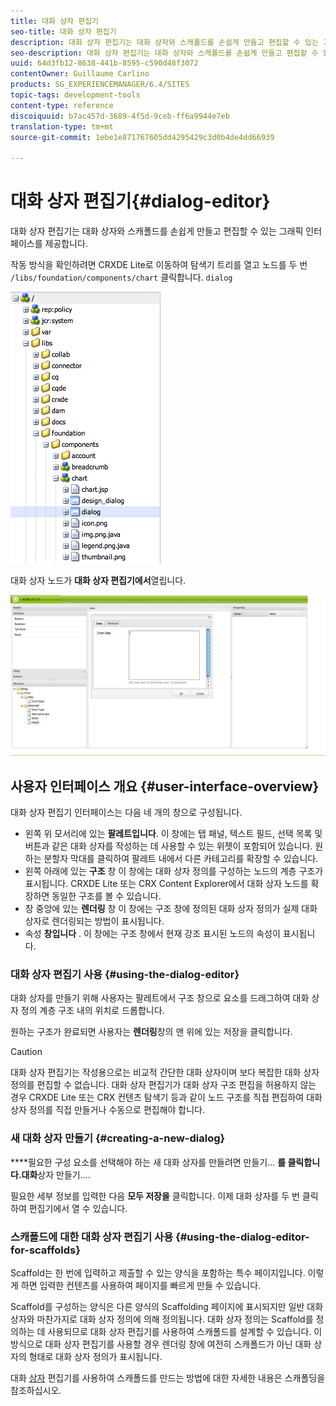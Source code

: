 ```yaml
---
title: 대화 상자 편집기
seo-title: 대화 상자 편집기
description: 대화 상자 편집기는 대화 상자와 스캐폴드를 손쉽게 만들고 편집할 수 있는 그래픽 인터페이스를 제공합니다
seo-description: 대화 상자 편집기는 대화 상자와 스캐폴드를 손쉽게 만들고 편집할 수 있는 그래픽 인터페이스를 제공합니다
uuid: 64d3fb12-8638-441b-8595-c590d48f3072
contentOwner: Guillaume Carlino
products: SG_EXPERIENCEMANAGER/6.4/SITES
topic-tags: development-tools
content-type: reference
discoiquuid: b7ac457d-3689-4f5d-9ceb-ff6a9944e7eb
translation-type: tm+mt
source-git-commit: 1ebe1e871767605dd4295429c3d0b4de4dd66939

---
```



# 대화 상자 편집기{#dialog-editor}

대화 상자 편집기는 대화 상자와 스캐폴드를 손쉽게 만들고 편집할 수 있는 그래픽 인터페이스를 제공합니다.

작동 방식을 확인하려면 CRXDE Lite로 이동하여 탐색기 트리를 열고 노드를 두 번 `/libs/foundation/components/chart` 클릭합니다. `dialog`

![chlimage_1-247](assets/chlimage_1-247.png)

대화 상자 노드가 **대화 상자 편집기에서**&#x200B;열립니다.

![screen_shot_2012-02-01at25033pm](assets/screen_shot_2012-02-01at25033pm.png)

## 사용자 인터페이스 개요 {#user-interface-overview}

대화 상자 편집기 인터페이스는 다음 네 개의 창으로 구성됩니다.

* 왼쪽 위 모서리에 있는 **팔레트입니다**. 이 창에는 탭 패널, 텍스트 필드, 선택 목록 및 버튼과 같은 대화 상자를 작성하는 데 사용할 수 있는 위젯이 포함되어 있습니다. 원하는 분할자 막대를 클릭하여 팔레트 내에서 다른 카테고리를 확장할 수 있습니다.
* 왼쪽 아래에 있는 **구조** 창 이 창에는 대화 상자 정의를 구성하는 노드의 계층 구조가 표시됩니다. CRXDE Lite 또는 CRX Content Explorer에서 대화 상자 노드를 확장하면 동일한 구조를 볼 수 있습니다.
* 창 중앙에 있는 **렌더링** 창 이 창에는 구조 창에 정의된 대화 상자 정의가 실제 대화 상자로 렌더링되는 방법이 표시됩니다.
* 속성 **창입니다** . 이 창에는 구조 창에서 현재 강조 표시된 노드의 속성이 표시됩니다.

### 대화 상자 편집기 사용 {#using-the-dialog-editor}

대화 상자를 만들기 위해 사용자는 팔레트에서 구조 창으로 요소를 드래그하여 대화 상자 정의 계층 구조 내의 위치로 드롭합니다.

원하는 구조가 완료되면 사용자는 **렌더링**&#x200B;창의 맨 위에 있는 저장을 클릭합니다.

>[!CAUTION]
>
>대화 상자 편집기는 작성용으로는 비교적 간단한 대화 상자이며 보다 복잡한 대화 상자 정의를 편집할 수 없습니다. 대화 상자 편집기가 대화 상자 구조 편집을 허용하지 않는 경우 CRXDE Lite 또는 CRX 컨텐츠 탐색기 등과 같이 노드 구조를 직접 편집하여 대화 상자 정의를 직접 만들거나 수동으로 편집해야 합니다.

### 새 대화 상자 만들기 {#creating-a-new-dialog}

****&#x200B;필요한 구성 요소를 선택해야 하는 새 대화 상자를 만들려면 만들기... **를 클릭합니다.대화**&#x200B;상자 만들기....

필요한 세부 정보를 입력한 다음 **모두 저장을** 클릭합니다. 이제 대화 상자를 두 번 클릭하여 편집기에서 열 수 있습니다.

### 스캐폴드에 대한 대화 상자 편집기 사용 {#using-the-dialog-editor-for-scaffolds}

Scaffold는 한 번에 입력하고 제출할 수 있는 양식을 포함하는 특수 페이지입니다. 이렇게 하면 입력한 컨텐츠를 사용하여 페이지를 빠르게 만들 수 있습니다.

Scaffold를 구성하는 양식은 다른 양식의 Scaffolding 페이지에 표시되지만 일반 대화 상자와 마찬가지로 대화 상자 정의에 의해 정의됩니다. 대화 상자 정의는 Scaffold를 정의하는 데 사용되므로 대화 상자 편집기를 사용하여 스캐폴드를 설계할 수 있습니다. 이 방식으로 대화 상자 편집기를 사용할 경우 렌더링 창에 여전히 스캐폴드가 아닌 대화 상자의 형태로 대화 상자 정의가 표시됩니다.

대화 [상자](/help/sites-authoring/scaffolding.md) 편집기를 사용하여 스캐폴드를 만드는 방법에 대한 자세한 내용은 스캐폴딩을 참조하십시오.
